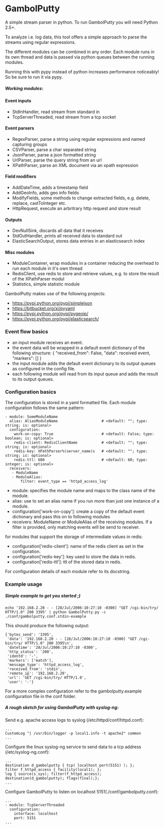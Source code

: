 GambolPutty
==========

A simple stream parser in python. To run GambolPutty you will need Python 2.5+.

To analyze i.e. log data, this tool offers a simple approach to parse the streams using regular expressions.

The different modules can be combined in any order. Each module runs in its own thread and data is passed 
via python queues between the running modules.

Running this with pypy instead of python increases performance noticeably! So be sure to run it via pypy.

##### Working modules:

#### Event inputs

* StdInHandler, read stream from standard in 
* TcpServerThreaded, read stream from a tcp socket

#### Event parsers

* RegexParser, parse a string using regular expressions and named capturing groups
* CSVParser, parse a char separated string
* JsonParser, parse a json formatted string
* UrlParser, parse the query string from an url
* XPathParser, parse an XML document via an xpath expression

#### Field modifiers

* AddDateTime, adds a timestamp field
* AddGeoInfo, adds geo info fields
* ModifyFields, some methods to change extracted fields, e.g. delete, replace, castToInteger etc.
* HttpRequest, execute an arbritrary http request and store result

#### Outputs
* DevNullSink, discards all data that it receives
* StdOutHandler, prints all received data to standard out
* ElasticSearchOutput, stores data entries in an elasticsearch index

#### Misc modules

* ModuleContainer, wrap modules in a container reducing the overhead to run each module in it's own thread
* RedisClient, use redis to store and retrieve values, e.g. to store the result of the XPathParser modul
* Statistics, simple statistic module

GambolPutty makes use of the following projects:

* https://pypi.python.org/pypi/simplejson
* https://bitbucket.org/xi/pyyaml
* https://pypi.python.org/pypi/pygeoip/
* https://pypi.python.org/pypi/elasticsearch/

### Event flow basics

* an input module receives an event.
* the event data will be wrapped in a default event dictionary of the following structure:
    { "received_from": False, "data": received event, "markers": [] }
* the input module adds the default event dictionary to its output queues as configured in the config file.
* each following module will read from its input queue and adds the result to its output queues.

### Configuration basics

The configuration is stored in a yaml formatted file.
Each module configuration follows the same pattern:

    - module: SomeModuleName
      alias: AliasModuleName                    # <default: ""; type: string; is: optional>
      configuration:
        work-on-copy: True                      # <default: False; type: boolean; is: optional>
        redis-client: RedisClientName           # <default: ""; type: string; is: optional>
        redis-key: XPathParser%(server_name)s   # <default: ""; type: string; is: optional>
        redis-ttl: 600                          # <default: 60; type: integer; is: optional>
      receivers:
       - ModuleName
       - ModuleAlias:
           filter: event_type == 'httpd_access_log'

* module: specifies the module name and maps to the class name of the module.
* alias: use to set an alias name if you run more than just one instance of a module.
* configuration['work-on-copy']: create a copy of the default event dictionary and pass this on to following modules
* receivers: ModuleName or ModuleAlias of the receiving modules. If a filter is provided, only matching events will be send to receiver.

for modules that support the storage of intermediate values in redis:
* configuration['redis-client']: name of the redis client as set in the configuration.
* configuration['redis-key']: key used to store the data in redis.
* configuration['redis-ttl']: ttl of the stored data in redis.

For configuration details of each module refer to its docstring.

### Example usage

##### Simple example to get you started ;)

	echo '192.168.2.20 - - [28/Jul/2006:10:27:10 -0300] "GET /cgi-bin/try/ HTTP/1.0" 200 3395' | python GambolPutty.py -c ./conf/gambolputty.conf.stdin-example

This should produce the following output:

	{'bytes_send': '3395',
	 'data': '192.168.2.20 - - [28/Jul/2006:10:27:10 -0300] "GET /cgi-bin/try/ HTTP/1.0" 200 3395\n',
	 'datetime': '28/Jul/2006:10:27:10 -0300',
	 'http_status': '200',
	 'identd': '-',
	 'markers': ['match'],
	 'message_type': 'httpd_access_log',
	 'received_from': 'stdin',
	 'remote_ip': '192.168.2.20',
	 'url': 'GET /cgi-bin/try/ HTTP/1.0',
	 'user': '-'}

For a more complex configuration refer to the gambolputty.example configuration file in the conf folder.

##### A rough sketch for using GambolPutty with syslog-ng:

Send e.g. apache access logs to syslog (/etc/httpd/conf/httpd.conf):

	...
	CustomLog "| /usr/bin/logger -p local1.info -t apache2" common
	...

	
Configure the linux syslog-ng service to send data to a tcp address (/etc/syslog-ng.conf):

	...
	destination d_gambolputty { tcp( localhost port(5151) ); };
	filter f_httpd_access { facility(local1); };
	log { source(s_sys); filter(f_httpd_access); destination(d_gambolputty); flags(final);};
	...	

Configure GambolPutty to listen on localhost 5151(./conf/gambolputty.conf):

	...
	- module: TcpServerThreaded
	  configuration:
        interface: localhost
        port: 5151
	...